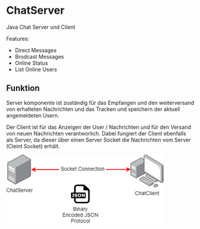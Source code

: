 # ChatServer

Java Chat Server und Client

Features:
+ Direct Messages
+ Brodcast Messages
+ Online Status
+ List Online Users

## Funktion
Server komponente ist zuständig für das Empfangen und den weiterversand von erhalteten Nachrichten und das Tracken und speichern der aktuell angemeldeten Usern.

Der Client ist für das Anzeigen der User / Nachrichten und für den Versand von neuen Nachrichten verantworlich.
Dabei fungiert der Client ebenfalls als Server, da dieser über einen Server Socket die Nachrichten vom Server (Cleint Socket) erhält.

![](overview.png)